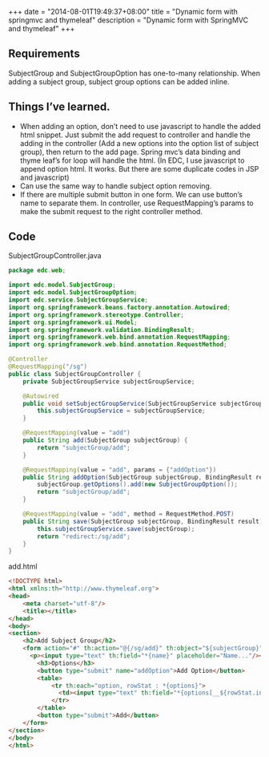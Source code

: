 +++
date = "2014-08-01T19:49:37+08:00"
title = "Dynamic form with springmvc and thymeleaf"
description = "Dynamic form with SpringMVC and thymeleaf"
+++

## Requirements

SubjectGroup and SubjectGroupOption has one-to-many relationship. When adding a subject group, subject group options can be added inline.

## Things I’ve learned.

* When adding an option, don’t need to use javascript to handle the added html snippet. Just submit the add request to controller and handle the adding in the controller (Add a new options into the option list of subject group), then return to the add page. Spring mvc’s data binding and thyme leaf’s for loop will handle the html. (In EDC, I use javascript to append option html. It works. But there are some duplicate codes in JSP and javascript)
* Can use the same way to handle subject option removing.
* If there are multiple submit button in one form. We can use button’s name to separate them. In controller, use RequestMapping’s params to make the submit request to the right controller method.

## Code

SubjectGroupController.java

```java
package edc.web;

import edc.model.SubjectGroup;
import edc.model.SubjectGroupOption;
import edc.service.SubjectGroupService;
import org.springframework.beans.factory.annotation.Autowired;
import org.springframework.stereotype.Controller;
import org.springframework.ui.Model;
import org.springframework.validation.BindingResult;
import org.springframework.web.bind.annotation.RequestMapping;
import org.springframework.web.bind.annotation.RequestMethod;

@Controller
@RequestMapping("/sg")
public class SubjectGroupController {
    private SubjectGroupService subjectGroupService;

    @Autowired
    public void setSubjectGroupService(SubjectGroupService subjectGroupService) {
        this.subjectGroupService = subjectGroupService;
    }

    @RequestMapping(value = "add")
    public String add(SubjectGroup subjectGroup) {
        return "subjectGroup/add";
    }

    @RequestMapping(value = "add", params = {"addOption"})
    public String addOption(SubjectGroup subjectGroup, BindingResult result) {
        subjectGroup.getOptions().add(new SubjectGroupOption());
        return "subjectGroup/add";
    }

    @RequestMapping(value = "add", method = RequestMethod.POST)
    public String save(SubjectGroup subjectGroup, BindingResult result) {
        this.subjectGroupService.save(subjectGroup);
        return "redirect:/sg/add";
    }
}

```

add.html

```html
<!DOCTYPE html>
<html xmlns:th="http://www.thymeleaf.org">
<head>
    <meta charset="utf-8"/>
    <title></title>
</head>
<body>
<section>
    <h2>Add Subject Group</h2>
    <form action="#" th:action="@{/sg/add}" th:object="${subjectGroup}" method="POST">
      <p><input type="text" th:field="*{name}" placeholder="Name..."/></p>
        <h3>Options</h3>
        <button type="submit" name="addOption">Add Option</button>
        <table>
            <tr th:each="option, rowStat : *{options}">
              <td><input type="text" th:field="*{options[__${rowStat.index}__].label}" placeholder="Option..."/></td>
            </tr>
        </table>
        <button type="submit">Add</button>
    </form>
</section>
</body>
</html>
```
